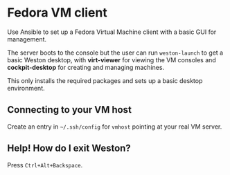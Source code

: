 # Fedora VM client

Use Ansible to set up a Fedora Virtual Machine client with a basic GUI for
management.

The server boots to the console but the user can run `weston-launch` to get a
basic Weston desktop, with **virt-viewer** for viewing the VM consoles and
**cockpit-desktop** for creating and managing machines.

This only installs the required packages and sets up a basic desktop
environment.

## Connecting to your VM host

Create an entry in `~/.ssh/config` for `vmhost` pointing at your real VM server.

## Help! How do I exit Weston?

Press `Ctrl+Alt+Backspace`.
